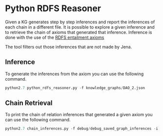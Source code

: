 # Python  RDFS Reasoner

Given a KG generates step by step inferences and report the inferences of each chain in a different file. It is possible to explore a given inference and to retrieve the chain of axioms that generated that inference. Inference is done with the use of the [RDFS entailment axioms](https://www.w3.org/TR/rdf11-mt/#rdfs-entailment)

The tool filters out those inferences that are not made by Jena.

## Inference

To generate the inferences from the axiom you can use the following command.
```python
python2.7 python_rdfs_reasoner.py -f knowledge_graphs/DAO_2.json
```

## Chain Retrieval

To print the chain of relation inferences that generated a given axiom you can use the following command.

```python
python2.7 chain_inferences.py -f debug/debug_saved_graph_inferences -i ":Drug rdfs:subClassOf rdfs:Resource"```